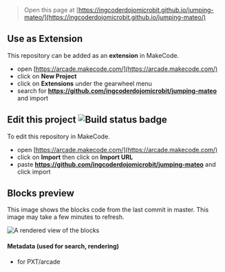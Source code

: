  


> Open this page at [https://ingcoderdojomicrobit.github.io/jumping-mateo/](https://ingcoderdojomicrobit.github.io/jumping-mateo/)

## Use as Extension

This repository can be added as an **extension** in MakeCode.

* open [https://arcade.makecode.com/](https://arcade.makecode.com/)
* click on **New Project**
* click on **Extensions** under the gearwheel menu
* search for **https://github.com/ingcoderdojomicrobit/jumping-mateo** and import

## Edit this project ![Build status badge](https://github.com/ingcoderdojomicrobit/jumping-mateo/workflows/MakeCode/badge.svg)

To edit this repository in MakeCode.

* open [https://arcade.makecode.com/](https://arcade.makecode.com/)
* click on **Import** then click on **Import URL**
* paste **https://github.com/ingcoderdojomicrobit/jumping-mateo** and click import

## Blocks preview

This image shows the blocks code from the last commit in master.
This image may take a few minutes to refresh.

![A rendered view of the blocks](https://github.com/ingcoderdojomicrobit/jumping-mateo/raw/master/.github/makecode/blocks.png)

#### Metadata (used for search, rendering)

* for PXT/arcade
<script src="https://makecode.com/gh-pages-embed.js"></script><script>makeCodeRender("{{ site.makecode.home_url }}", "{{ site.github.owner_name }}/{{ site.github.repository_name }}");</script>

